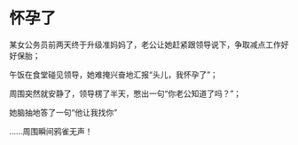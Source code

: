 # 怀孕了

某女公务员前两天终于升级准妈妈了，老公让她赶紧跟领导说下，争取减点工作好好保胎；

午饭在食堂碰见领导，她难掩兴奋地汇报“头儿，我怀孕了”；

周围突然就安静了，领导楞了半天，憋出一句“你老公知道了吗？”；

她脑抽地答了一句“他让我找你”

……周围瞬间鸦雀无声！
